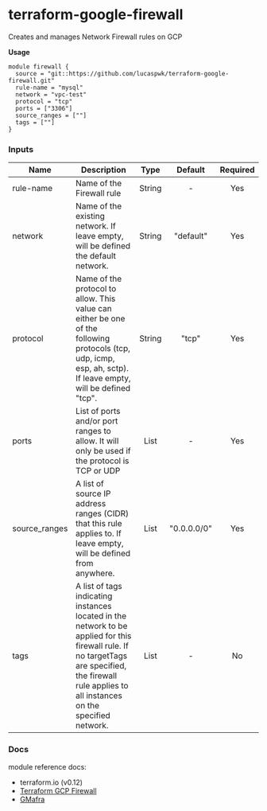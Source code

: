 # terraform-google-firewall

Creates and manages Network Firewall rules on GCP

**Usage**

```hcl
module firewall {
  source = "git::https://github.com/lucaspwk/terraform-google-firewall.git"
  rule-name = "mysql"
  network = "vpc-test"
  protocol = "tcp"
  ports = ["3306"]
  source_ranges = [""]
  tags = [""]
}
```

### Inputs
| Name | Description | Type | Default | Required |
|----------|-------------|:-----:|:-------:|:-------:|
|rule-name|Name of the Firewall rule|String| - |Yes|
|network|Name of the existing network. If leave empty, will be defined the default network. |String| "default" |Yes|
|protocol|Name of the protocol to allow. This value can either be one of the following protocols (tcp, udp, icmp, esp, ah, sctp). If leave empty, will be defined "tcp".|String| "tcp" |Yes|
|ports|List of ports and/or port ranges to allow. It will only be used if the protocol is TCP or UDP|List| - |Yes|
|source_ranges|A list of source IP address ranges (CIDR) that this rule applies to. If leave empty, will be defined from anywhere.|List| "0.0.0.0/0" |Yes|
|tags|A list of tags indicating instances located in the network to be applied for this firewall rule. If no targetTags are specified, the firewall rule applies to all instances on the specified network.|List| - |No|


### Docs

module reference docs: 
- terraform.io (v0.12)
- [Terraform GCP Firewall](https://www.terraform.io/docs/providers/google/r/compute_firewall.html)
- [GMafra](https://github.com/GMafra/terraform-gcp-firewall-rules)


